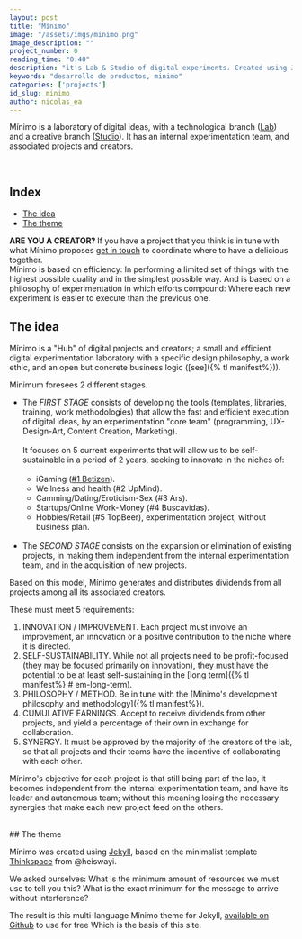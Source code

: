 ```yaml
---
layout: post
title: "Mínimo"
image: "/assets/imgs/minimo.png"
image_description: ""
project_number: 0
reading_time: "0:40"
description: "it's Lab & Studio of digital experiments. Created using Jekyll with ♥"
keywords: "desarrollo de productos, minimo"
categories: ['projects']
id_slug: minimo
author: nicolas_ea
---
```


Mínimo is a laboratory of digital ideas, with a technological branch
(<a href="{% tl projects %}">Lab</a>) and a creative branch (<a target="_blank" href="{{ site.instagram_username }}">Studio</a>). It has an internal experimentation team, and associated projects and creators.

<br>

## Index
* <a href="#the-idea">The idea</a>
* <a href="#the-theme">The theme</a>

<div class="alert alert-warning text-center" role="alert"> <strong>ARE YOU A CREATOR? </strong> If you have a project that you think is in tune with what Mínimo proposes <a href="{{site.whatsapp}}" rel="nofollow" target="_blank">get in touch</a> to coordinate where to have a delicious <i class="fas fa-mug-hot"></i> together. </div>

<div class = "alert alert-info mb-5 text-center" role = "alert">
Mínimo is based on efficiency: In performing
a limited set of things with the highest possible quality and in the simplest possible way.
And is based on a philosophy of experimentation in which efforts compound:
Where each new experiment is easier to execute than the previous one.
</div>

## The idea

Mínimo is a "Hub" of digital projects and creators;
a small and efficient digital experimentation laboratory with a specific design philosophy,
a work ethic, and an open but concrete business logic ([see]({% tl manifest%})).

Minimum foresees 2 different stages.

* The <i class="bg-black">FIRST STAGE</i> consists of developing the tools
(templates, libraries, training, work methodologies) that allow the
fast and efficient execution of digital ideas, by an experimentation "core team"
 (programming, UX-Design-Art, Content Creation, Marketing).
 <br><br>
 It focuses on 5 current experiments that will allow us to be self-sustainable
 in a period of 2 years, seeking to innovate in the niches of:
 <br><br>
   * iGaming ([#1 Betizen](/en/2019/3/)).
   * Wellness and health (#2 UpMind).
   * Camming/Dating/Eroticism-Sex (#3 Ars).
   * Startups/Online Work-Money (#4 Buscavidas).
   * Hobbies/Retail (#5 TopBeer), experimentation project, without business plan.
 <br><br>
 * The <i class="bg-black">SECOND STAGE</i> consists on the expansion or
 elimination of existing projects, in making them independent from the internal
 experimentation team, and in the acquisition of new projects.

 <div class="alert alert-warning text-center mt-5 mb-5" role="alert">
 Based on this model, Mínimo generates and distributes dividends from all projects
 among all its associated creators.
 </div>

 These must meet 5 requirements:

 1. INNOVATION / IMPROVEMENT. Each project must involve an improvement, an innovation or a positive contribution to the niche where it is directed.
 2. SELF-SUSTAINABILITY. While not all projects need to be profit-focused (they may be focused primarily on innovation), they must have the potential to be at least self-sustaining in the [long term]({% tl manifest%} # em-long-term).
 3. PHILOSOPHY / METHOD. Be in tune with the [Mínimo's development philosophy and methodology]({% tl manifest%}).
 4. CUMULATIVE EARNINGS. Accept to receive dividends from other projects, and yield a percentage of their own
 in exchange for collaboration.
 5. SYNERGY. It must be approved by the majority of the creators of the lab,
 so that all projects and their teams have the incentive of collaborating with each other.

Mínimo's objective for each project is that still being part of the lab,
it becomes independent from the internal experimentation team, and have its leader and autonomous team;
without this meaning losing the necessary synergies that make each new project feed on the others.

<br>
## The theme

Mínimo was created using [Jekyll](https://jekyllrb.com/), based on the minimalist template [Thinkspace](https://github.com/heiswayi/thinkspace) from @heiswayi.

We asked ourselves:
What is the minimum amount of resources we must use to tell you this?
What is the exact minimum for the message to arrive without interference?

The result is this multi-language Mínimo theme for Jekyll, [available on Github](https://github.com/minimo-io/minimo) to use for free <i class="fas fa-hand-rock" ></i> Which is the basis of this site.

<br>
